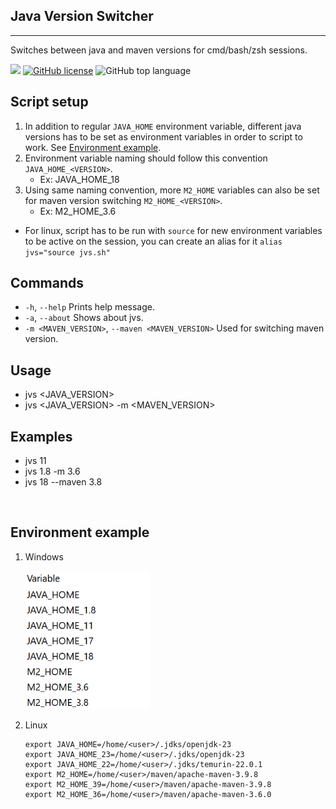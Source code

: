 ## Java Version Switcher

---

Switches between java and maven versions for cmd/bash/zsh sessions.

![](https://img.shields.io/github/repo-size/cccaaannn/java-version-switcher?color=blue&style=for-the-badge) [![GitHub license](https://img.shields.io/github/license/cccaaannn/java-version-switcher?color=green&style=for-the-badge)](https://github.com/cccaaannn/java-version-switcher/blob/master/LICENSE) ![GitHub top language](https://img.shields.io/github/languages/top/cccaaannn/java-version-switcher?color=orange&style=for-the-badge) 


## Script setup
1. In addition to regular `JAVA_HOME` environment variable, different java versions has to be set as environment variables in order to script to work. See [Environment example](#Environment-example).
2. Environment variable naming should follow this convention `JAVA_HOME_<VERSION>`. 
    - Ex: JAVA_HOME_18
3. Using same naming convention, more `M2_HOME` variables can also be set for maven version switching `M2_HOME_<VERSION>`. 
    - Ex: M2_HOME_3.6
- For linux, script has to be run with `source` for new environment variables to be active on the session, you can create an alias for it `alias jvs="source jvs.sh"`
##
## Commands
- `-h`, `--help` Prints help message.
- `-a`, `--about` Shows about jvs.
- `-m <MAVEN_VERSION>`, `--maven <MAVEN_VERSION>` Used for switching maven version.
##
## Usage
- jvs <JAVA_VERSION>
- jvs <JAVA_VERSION> -m <MAVEN_VERSION>
##
## Examples
- jvs 11
- jvs 1.8 -m 3.6
- jvs 18 --maven 3.8

&nbsp;

## Environment example

1. Windows

    <img src="https://github.com/cccaaannn/readme_media/blob/master/media/java-version-switcher/images/environment_example.png?raw=true" alt="drawing" width="200"/>

2. Linux

    ```
    export JAVA_HOME=/home/<user>/.jdks/openjdk-23
    export JAVA_HOME_23=/home/<user>/.jdks/openjdk-23
    export JAVA_HOME_22=/home/<user>/.jdks/temurin-22.0.1
    export M2_HOME=/home/<user>/maven/apache-maven-3.9.8
    export M2_HOME_39=/home/<user>/maven/apache-maven-3.9.8
    export M2_HOME_36=/home/<user>/maven/apache-maven-3.6.0
    ```
